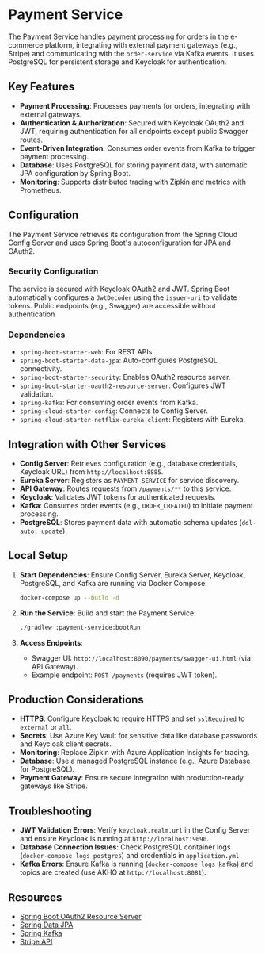 # Payment Service

The Payment Service handles payment processing for orders in the e-commerce platform, integrating with external payment
gateways (e.g., Stripe) and communicating with the `order-service` via Kafka events. It uses PostgreSQL for persistent
storage and Keycloak for authentication.

## Key Features

- **Payment Processing**: Processes payments for orders, integrating with external gateways.
- **Authentication & Authorization**: Secured with Keycloak OAuth2 and JWT, requiring authentication for all endpoints
  except public Swagger routes.
- **Event-Driven Integration**: Consumes order events from Kafka to trigger payment processing.
- **Database**: Uses PostgreSQL for storing payment data, with automatic JPA configuration by Spring Boot.
- **Monitoring**: Supports distributed tracing with Zipkin and metrics with Prometheus.

## Configuration

The Payment Service retrieves its configuration from the Spring Cloud Config Server and uses Spring Boot's
autoconfiguration for JPA and OAuth2.

### Security Configuration

The service is secured with Keycloak OAuth2 and JWT. Spring Boot automatically configures a `JwtDecoder` using the
`issuer-uri` to validate tokens. Public endpoints (e.g., Swagger) are accessible without authentication

### Dependencies

- `spring-boot-starter-web`: For REST APIs.
- `spring-boot-starter-data-jpa`: Auto-configures PostgreSQL connectivity.
- `spring-boot-starter-security`: Enables OAuth2 resource server.
- `spring-boot-starter-oauth2-resource-server`: Configures JWT validation.
- `spring-kafka`: For consuming order events from Kafka.
- `spring-cloud-starter-config`: Connects to Config Server.
- `spring-cloud-starter-netflix-eureka-client`: Registers with Eureka.

## Integration with Other Services

- **Config Server**: Retrieves configuration (e.g., database credentials, Keycloak URL) from `http://localhost:8885`.
- **Eureka Server**: Registers as `PAYMENT-SERVICE` for service discovery.
- **API Gateway**: Routes requests from `/payments/**` to this service.
- **Keycloak**: Validates JWT tokens for authenticated requests.
- **Kafka**: Consumes order events (e.g., `ORDER_CREATED`) to initiate payment processing.
- **PostgreSQL**: Stores payment data with automatic schema updates (`ddl-auto: update`).

## Local Setup

1. **Start Dependencies**:
   Ensure Config Server, Eureka Server, Keycloak, PostgreSQL, and Kafka are running via Docker Compose:
   ```bash
   docker-compose up --build -d
   ```

2. **Run the Service**:
   Build and start the Payment Service:
   ```bash
   ./gradlew :payment-service:bootRun
   ```

3. **Access Endpoints**:
    - Swagger UI: `http://localhost:8090/payments/swagger-ui.html` (via API Gateway).
    - Example endpoint: `POST /payments` (requires JWT token).

## Production Considerations

- **HTTPS**: Configure Keycloak to require HTTPS and set `sslRequired` to `external` or `all`.
- **Secrets**: Use Azure Key Vault for sensitive data like database passwords and Keycloak client secrets.
- **Monitoring**: Replace Zipkin with Azure Application Insights for tracing.
- **Database**: Use a managed PostgreSQL instance (e.g., Azure Database for PostgreSQL).
- **Payment Gateway**: Ensure secure integration with production-ready gateways like Stripe.

## Troubleshooting

- **JWT Validation Errors**: Verify `keycloak.realm.url` in the Config Server and ensure Keycloak is running at
  `http://localhost:9090`.
- **Database Connection Issues**: Check PostgreSQL container logs (`docker-compose logs postgres`) and credentials in
  `application.yml`.
- **Kafka Errors**: Ensure Kafka is running (`docker-compose logs kafka`) and topics are created (use AKHQ at
  `http://localhost:8081`).

## Resources

- [Spring Boot OAuth2 Resource Server](https://docs.spring.io/spring-security/reference/servlet/oauth2/resource-server/jwt.html)
- [Spring Data JPA](https://docs.spring.io/spring-data/jpa/docs/current/reference/html/)
- [Spring Kafka](https://docs.spring.io/spring-kafka/reference/html/)
- [Stripe API](https://stripe.com/docs/api)

